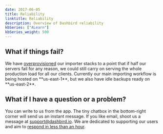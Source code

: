 ```yaml
---
date: 2017-06-05
title: Reliability
linktitle: Reliability
description: Overview of Dashbird reliability
kbSeries: ["ALearn"]
kbSeries_weight: 500
---
```


<h2>
  <span class="h2 underlined bold">
    What if things fail?
  </span>
</h2>
We have <u>overprovisioned</u> our importer stacks to a point that if half our servers fail for any reason, we could still carry on serving the whole production load for all our clients. Currently our main importing workflow is being hosted on **us-east-1**, but we also have idle backups ready on **us-east-2**.

<h2>
  <span class="h2 underlined bold">
    What if I have a question or a problem?
  </span>
</h2>

You can write to us from the app. The tiny chatbox in the bottom-right corner will send us an instant message. If you like email, shoot us a message at <a href='mailto: support@dashbird.io'>support@dashbird.io</a>. We are dedicated to supporting our users and aim to <u>respond in less than an hour</u>.